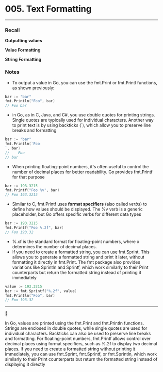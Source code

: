 # 005. Text Formatting

---

### **Recall**

**Outputting values**

**Value Formatting**

**String Formatting**

### **Notes**

- To output a value in Go, you can use the fmt.Print or fmt.Printl functions, as shown previously:

```go
bar := "bar"
fmt.Println("Foo", bar)
// Foo bar
```

- in Go, as in C, Java, and C#, you use double quotes for printing strings. Single quotes are typically used for individual characters. Another way to print text is by using backticks (`), which allow you to preserve line breaks and formatting

```go
bar := "bar"
fmt.Println(`Foo
`, bar)
//    Foo
// bar
```

- When printing floating-point numbers, it's often useful to control the number of decimal places for better readability. Go provides fmt.Printf for that purpose

```go
bar := 193.3215
fmt.Printf("Foo %v", bar)
// Foo 193.3215
```

- Similar to C, fmt.Printf uses **format specifiers** (also called *verbs*) to define how values should be displayed. The %v verb is a generic placeholder, but Go offers specific verbs for different data types

```go
bar := 193.3215
fmt.Printf("Foo %.2f", bar)
// Foo 193.32
```

- %.xf is the standard format for floating-point numbers, where x determines the number of decimal places.
- If you need to create a formatted string, you can use fmt.Sprint. This allows you to generate a formatted string and print it later, without formatting it directly in fmt.Print. The fmt package also provides variations like Sprintln and Sprintf, which work similarly to their Print counterparts but return the formatted string instead of printing it immediately

```go
value := 193.3215
bar := fmt.Sprintf("%.2f", value)
fmt.Println("Foo", bar)
// Foo 193.32
```

---

<aside>
📌

In Go, values are printed using the fmt.Print and fmt.Println functions. Strings are enclosed in double quotes, while single quotes are used for individual characters. Backticks can also be used to preserve line breaks and formatting. For floating-point numbers, fmt.Printf allows control over decimal places using format specifiers, such as %.2f to display two decimal places. If you need to create a formatted string without printing it immediately, you can use fmt.Sprint, fmt.Sprintf, or fmt.Sprintln, which work similarly to their Print counterparts but return the formatted string instead of displaying it directly

</aside>